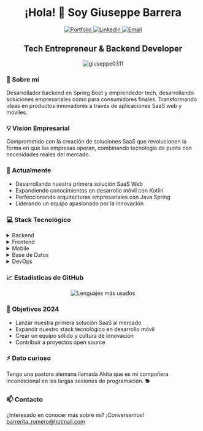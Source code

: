<h1 align="center">¡Hola! 👋 Soy Giuseppe Barrera</h1>

<div align="center">
  <a href="https://devgiuseppe-portfolio.vercel.app/">
    <img src="https://img.shields.io/badge/Portfolio-000000?style=for-the-badge&logo=About.me&logoColor=white" alt="Portfolio" />
  </a>
  <a href="https://linkedin.com/in/angel-giuseppe-barrera-romero-24b661185">
    <img src="https://img.shields.io/badge/LinkedIn-0077B5?style=for-the-badge&logo=linkedin&logoColor=white" alt="LinkedIn" />
  </a>
  <a href="mailto:barrerita_romero@hotmail.com">
    <img src="https://img.shields.io/badge/Email-0078D4?style=for-the-badge&logo=microsoft-outlook&logoColor=white" alt="Email" />
  </a>
</div>

<h2 align="center">Tech Entrepreneur & Backend Developer</h2>

<p align="center">
  <img src="https://komarev.com/ghpvc/?username=giuseppe0311&label=Visitas%20al%20perfil&color=0e75b6&style=flat" alt="giuseppe0311" />
</p>

### 🚀 Sobre mí
Desarrollador backend en Spring Boot y emprendedor tech, desarrollando soluciones empresariales como para consumidores finales. Transformando ideas en productos innovadores a través de aplicaciones SaaS web y móviles.

### 💡 Visión Empresarial
Comprometido con la creación de soluciones SaaS que revolucionen la forma en que las empresas operan, combinando tecnología de punta con necesidades reales del mercado.

### 🔭 Actualmente
- Desarrollando nuestra primera solución SaaS Web
- Expandiendo conocimientos en desarrollo móvil con Kotlin
- Perfeccionando arquitecturas empresariales con Java Spring
- Liderando un equipo apasionado por la innovación

### 💻 Stack Tecnológico

<details>
<summary>Backend</summary>

- Java & Spring Framework
- JasperReports
- REST APIs
- Microservicios
</details>

<details>
<summary>Frontend</summary>

- Angular
- TypeScript
- Tailwind
</details>

<details>
<summary>Mobile</summary>

- Kotlin
- Android Development
</details>

<details>
<summary>Base de Datos</summary>

- PostgreSQL
- MySQL
</details>

<details>
<summary>DevOps</summary>

- Docker
- Git
</details>

### 📈 Estadísticas de GitHub
<div align="center">
  <img src="https://github-readme-stats.vercel.app/api/top-langs?username=giuseppe0311&show_icons=true&locale=es&layout=compact&theme=dark" alt="Lenguajes más usados" />
</div>

### 🎯 Objetivos 2024
- Lanzar nuestra primera solución SaaS al mercado
- Expandir nuestro stack tecnológico en desarrollo móvil
- Crear un equipo sólido y cultura de innovación
- Contribuir a proyectos open source

### ⚡ Dato curioso
Tengo una pastora alemana llamada Akita que es mi compañera incondicional en las largas sesiones de programación. 🐕

### 📫 Contacto
¿Interesado en  conocer más sobre mi? ¡Conversemos! 
[barrerita_romero@hotmail.com](mailto:barrerita_romero@hotmail.com)
